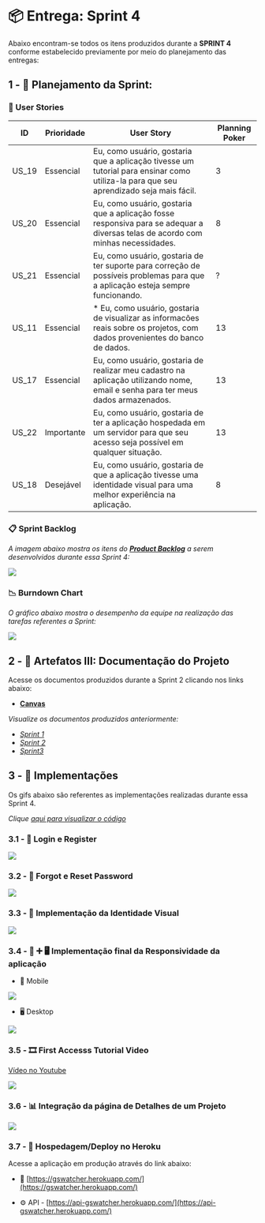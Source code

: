 # 📦 Entrega: __Sprint 4__

Abaixo encontram-se todos os itens produzidos durante a __SPRINT 4__ conforme estabelecido previamente por meio do planejamento das entregas: 

## 1 - 📅 Planejamento da Sprint:

### 📝 User Stories

| ID    | Prioridade | User Story                                                   | Planning Poker |
| ----- | ---------- | ------------------------------------------------------------ | -------------- |
| US_19 | Essencial  | Eu, como usuário, gostaria que a aplicação tivesse um tutorial para ensinar como utiliza-la para que seu aprendizado seja mais fácil. | 3              |
| US_20 | Essencial  | Eu, como usuário, gostaria que a aplicação fosse responsiva para se adequar a diversas telas de acordo com minhas necessidades. | 8              |
| US_21 | Essencial  | Eu, como usuário, gostaria de ter suporte para correção de possíveis problemas para que a aplicação esteja sempre funcionando. | ?              |
| US_11 | Essencial  | * Eu, como usuário, gostaria de visualizar as informacões reais sobre os projetos, com dados provenientes do banco de dados. | 13             |
| US_17 | Essencial  | Eu, como usuário, gostaria de realizar meu cadastro na aplicação utilizando nome, email e senha para ter meus dados armazenados. | 13             |
| US_22 | Importante | Eu, como usuário, gostaria de ter a aplicação hospedada em um servidor para que seu acesso seja possível em qualquer situação. | 13             |
| US_18 | Desejável  | Eu, como usuário, gostaria de que a aplicação tivesse uma identidade visual para uma melhor experiência na aplicação. | 8              |

### 📋 Sprint Backlog

*A imagem abaixo mostra os itens do [__Product Backlog__](https://github.com/vinicius-hso/api-fatec-2s-gswatcher/blob/Sprint-1/documentation/%2303_product_backlog.pdf) a serem desenvolvidos durante essa Sprint 4:*

![](https://github.com/vinicius-hso/api-fatec-2s-gswatcher/blob/Sprint-4/Images/sprint-4-backlog.png)

### 📉 Burndown Chart

*O gráfico abaixo mostra o desempenho da equipe na realização das tarefas referentes a Sprint:*

![](https://github.com/vinicius-hso/api-fatec-2s-gswatcher/blob/Sprint-4/Images/burndown-chart.png)

## 2 - 📂 Artefatos III: Documentação do Projeto

Acesse os documentos produzidos durante a Sprint 2 clicando nos links abaixo:

* [__Canvas__](https://github.com/vinicius-hso/api-fatec-2s-gswatcher/blob/Sprint-4/Documentation/GSWatcher_Canvas.bmp)

*Visualize os documentos produzidos anteriormente:*

* *[Sprint 1](https://github.com/vinicius-hso/api-fatec-2s-gswatcher/tree/Sprint-1#2----artefatos-i-documenta%C3%A7%C3%A3o-do-projeto)*
* *[Sprint 2](https://github.com/vinicius-hso/api-fatec-2s-gswatcher/tree/Sprint-2#2----artefatos-ii-documenta%C3%A7%C3%A3o-do-projeto)*
* [*Sprint3*](https://github.com/vinicius-hso/api-fatec-2s-gswatcher/tree/Sprint-3#2----artefatos-iii-documenta%C3%A7%C3%A3o-do-projeto)

## 3 - 💫 Implementações

Os gifs abaixo são referentes as implementações realizadas durante essa Sprint 4.

*Clique [aqui para visualizar o código]()*

### 3.1 - 🔑 Login e Register

![](https://github.com/vinicius-hso/api-fatec-2s-gswatcher/blob/Sprint-4/Images/register_login.gif)

### 3.2 - 🔐 Forgot e Reset Password

![](https://github.com/vinicius-hso/api-fatec-2s-gswatcher/blob/Sprint-4/Images/forgot_reset.gif)

### 3.3 - 🎨 Implementação da Identidade Visual

![](https://github.com/vinicius-hso/api-fatec-2s-gswatcher/blob/Sprint-4/Images/identidade-visual.gif)

### 3.4 - 📱 ➕ 🖥️ Implementação final da Responsividade da aplicação

* 📱 Mobile

![](https://github.com/vinicius-hso/api-fatec-2s-gswatcher/blob/Sprint-4/Images/mobile-mobile.gif)

* 🖥️ Desktop

![](https://github.com/vinicius-hso/api-fatec-2s-gswatcher/blob/Sprint-4/Images/desktop.gif)

### 3.5 - 🎞️ First Accesss Tutorial Video

[Vídeo no Youtube](https://www.youtube.com/watch?v=8j8ktkdrvd4)

![](https://github.com/vinicius-hso/api-fatec-2s-gswatcher/blob/Sprint-4/Images/first-access.gif)

### 3.6 - 📊 Integração da página de Detalhes de um Projeto

![](https://github.com/vinicius-hso/api-fatec-2s-gswatcher/blob/Sprint-4/Images/project-details.gif)

### 3.7 - 🏢 Hospedagem/Deploy no Heroku

Acesse a aplicação em produção através do link abaixo:

* 🔗 [https://gswatcher.herokuapp.com/](https://gswatcher.herokuapp.com/)

* ⚙️ API - [https://api-gswatcher.herokuapp.com/](https://api-gswatcher.herokuapp.com/)

